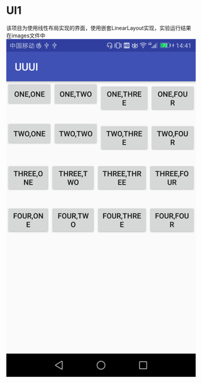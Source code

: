 # UI1
该项目为使用线性布局实现的界面，使用嵌套LinearLayout实现，实验运行结果在images文件中<br>
![](https://github.com/panwenxia/UI1/raw/master/images/Screenshot_20180323-144115.png)
